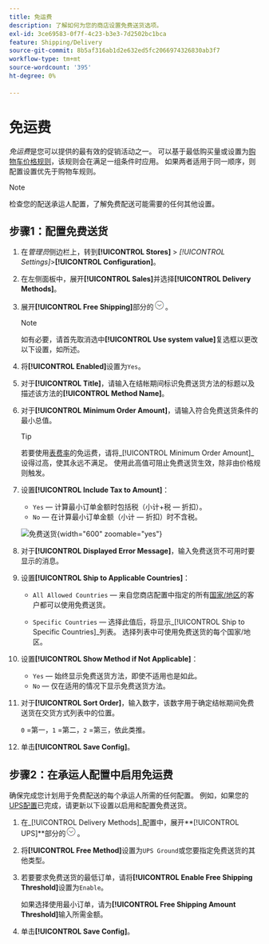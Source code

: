 ```yaml
---
title: 免运费
description: 了解如何为您的商店设置免费送货选项。
exl-id: 3ce69583-0f7f-4c23-b3e3-7d2502bc1bca
feature: Shipping/Delivery
source-git-commit: 8b5af316ab1d2e632ed5fc2066974326830ab3f7
workflow-type: tm+mt
source-wordcount: '395'
ht-degree: 0%

---
```


# 免运费

_免运费_&#x200B;是您可以提供的最有效的促销活动之一。 可以基于最低购买量或设置为[购物车价格规则](../merchandising-promotions/price-rules-cart.md)，该规则会在满足一组条件时应用。 如果两者适用于同一顺序，则配置设置优先于购物车规则。

>[!NOTE]
>
>检查您的配送承运人配置，了解免费配送可能需要的任何其他设置。

## 步骤1：配置免费送货

1. 在&#x200B;_管理员_&#x200B;侧边栏上，转到&#x200B;**[!UICONTROL Stores]** > _[!UICONTROL Settings]_>**[!UICONTROL Configuration]**。

1. 在左侧面板中，展开&#x200B;**[!UICONTROL Sales]**&#x200B;并选择&#x200B;**[!UICONTROL Delivery Methods]**。

1. 展开&#x200B;**[!UICONTROL Free Shipping]**&#x200B;部分的![扩展选择器](../assets/icon-display-expand.png)。

   >[!NOTE]
   >
   >如有必要，请首先取消选中&#x200B;**[!UICONTROL Use system value]**&#x200B;复选框以更改以下设置，如所述。

1. 将&#x200B;**[!UICONTROL Enabled]**&#x200B;设置为`Yes`。

1. 对于&#x200B;**[!UICONTROL Title]**，请输入在结帐期间标识免费送货方法的标题以及描述该方法的&#x200B;**[!UICONTROL Method Name]**。

1. 对于&#x200B;**[!UICONTROL Minimum Order Amount]**，请输入符合免费送货条件的最小总值。

   >[!TIP]
   >
   >若要使用[表费率](shipping-table-rate.md)的免运费，请将&#x200B;_[!UICONTROL Minimum Order Amount]_设得过高，使其永远不满足。 使用此高值可阻止免费送货生效，除非由价格规则触发。

1. 设置&#x200B;**[!UICONTROL Include Tax to Amount]**：

   - `Yes` — 计算最小订单金额时包括税（小计+税 — 折扣）。
   - `No` — 在计算最小订单金额（小计 — 折扣）时不含税。

   ![免费送货](../configuration-reference/sales/assets/delivery-methods-free-shipping.png){width="600" zoomable="yes"}

1. 对于&#x200B;**[!UICONTROL Displayed Error Message]**，输入免费送货不可用时要显示的消息。

1. 设置&#x200B;**[!UICONTROL Ship to Applicable Countries]**：

   - `All Allowed Countries` — 来自您商店配置中指定的所有[国家/地区](../getting-started/store-details.md#country-options)的客户都可以使用免费送货。

   - `Specific Countries` — 选择此值后，将显示&#x200B;_[!UICONTROL Ship to Specific Countries]_列表。 选择列表中可使用免费送货的每个国家/地区。

1. 设置&#x200B;**[!UICONTROL Show Method if Not Applicable]**：

   - `Yes` — 始终显示免费送货方法，即使不适用也是如此。
   - `No` — 仅在适用的情况下显示免费送货方法。

1. 对于&#x200B;**[!UICONTROL Sort Order]**，输入数字，该数字用于确定结帐期间免费送货在交货方式列表中的位置。

   `0` =第一，`1` =第二，`2` =第三，依此类推。

1. 单击&#x200B;**[!UICONTROL Save Config]**。

## 步骤2：在承运人配置中启用免运费

确保完成您计划用于免费配送的每个承运人所需的任何配置。 例如，如果您的[UPS配置](ups.md)已完成，请更新以下设置以启用和配置免费送货。

1. 在&#x200B;_[!UICONTROL Delivery Methods]_配置中，展开&#x200B;**[!UICONTROL UPS]**部分的![扩展选择器](../assets/icon-display-expand.png)。

1. 将&#x200B;**[!UICONTROL Free Method]**&#x200B;设置为`UPS Ground`或您要指定免费送货的其他类型。

1. 若要要求免费送货的最低订单，请将&#x200B;**[!UICONTROL Enable Free Shipping Threshold]**&#x200B;设置为`Enable`。

   如果选择使用最小订单，请为&#x200B;**[!UICONTROL Free Shipping Amount Threshold]**&#x200B;输入所需金额。

1. 单击&#x200B;**[!UICONTROL Save Config]**。
